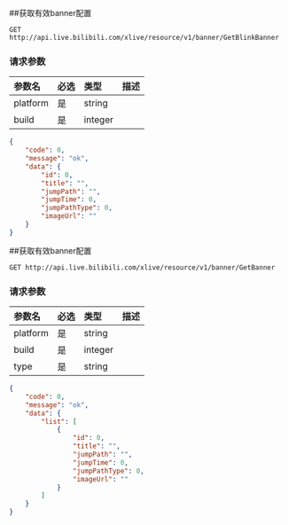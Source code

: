 ##获取有效banner配置

`GET http://api.live.bilibili.com/xlive/resource/v1/banner/GetBlinkBanner`

### 请求参数

|参数名|必选|类型|描述|
|:---|:---|:---|:---|
|platform|是|string||
|build|是|integer||

```json
{
    "code": 0,
    "message": "ok",
    "data": {
        "id": 0,
        "title": "",
        "jumpPath": "",
        "jumpTime": 0,
        "jumpPathType": 0,
        "imageUrl": ""
    }
}
```

##获取有效banner配置

`GET http://api.live.bilibili.com/xlive/resource/v1/banner/GetBanner`

### 请求参数

|参数名|必选|类型|描述|
|:---|:---|:---|:---|
|platform|是|string||
|build|是|integer||
|type|是|string||

```json
{
    "code": 0,
    "message": "ok",
    "data": {
        "list": [
            {
                "id": 0,
                "title": "",
                "jumpPath": "",
                "jumpTime": 0,
                "jumpPathType": 0,
                "imageUrl": ""
            }
        ]
    }
}
```

